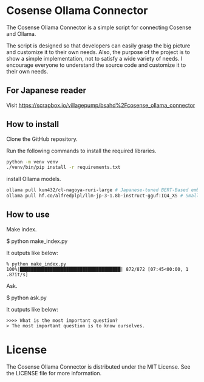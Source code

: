 # Cosense Ollama Connector

The Cosense Ollama Connector is a simple script for connecting Cosense and
Ollama.

The script is designed so that developers can easily grasp the big picture and
customize it to their own needs. Also, the purpose of the project is to show a
simple implementation, not to satisfy a wide variety of needs. I encourage
everyone to understand the source code and customize it to their own needs.

## For Japanese reader

Visit https://scrapbox.io/villagepump/bsahd%2Fcosense_ollama_connector

## How to install

Clone the GitHub repository.

Run the following commands to install the required libraries.

```sh
python -m venv venv
./venv/bin/pip install -r requirements.txt
```

install Ollama models.

```sh
ollama pull kun432/cl-nagoya-ruri-large # Japanese-tuned BERT-Based embedding model
ollama pull hf.co/alfredplpl/llm-jp-3-1.8b-instruct-gguf:IQ4_XS # Small size LLM for Japanese
```

## How to use

Make index.

$ python make_index.py

It outputs like below:

```
% python make_index.py
100%|█████████████████████████████████████| 872/872 [07:45<00:00, 1 .87it/s]
```

Ask.

$ python ask.py

It outputs like below:

```
>>>> What is the most important question?
> The most important question is to know ourselves.
```

# License

The Cosense Ollama Connector is distributed under the MIT License. See the
LICENSE file for more information.
